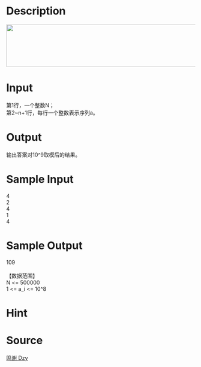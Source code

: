 
# Description

<div class="content"><p><img src="source/bzoj/3745/img/aHR0cHM6Ly9seWRzeS5jb20vSnVkZ2VPbmxpbmUvdXBsb2FkLzIwMTQxMS_popjnm67mj4_ov7AuanBn.jpg" width="667" height="113" alt=""/></p>
<p></p></div>

# Input

<div class="content"><div>第1行，一个整数N；</div>
<div>第2~n+1行，每行一个整数表示序列a。</div>
<p></p></div>

# Output

<div class="content"><div>输出答案对10^9取模后的结果。</div>
<p></p></div>

# Sample Input

<div class="content"><span class="sampledata">4<br/>
2<br/>
4<br/>
1<br/>
4</span></div>

# Sample Output

<div class="content"><span class="sampledata">109<br/>
<br/>
【数据范围】<br/>
N &lt;= 500000<br/>
1 &lt;= a_i &lt;= 10^8</span></div>

# Hint

<div class="content"><p></p></div>

# Source

<div class="content"><p><a href="problemset.php?search=鸣谢 Dzy">鸣谢 Dzy</a></p></div>

